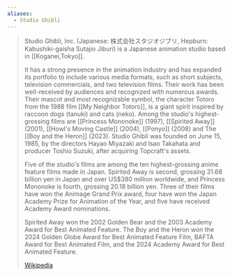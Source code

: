 ```yaml
---
aliases:
  - Studio Ghibli
---
```


> Studio Ghibli, Inc. 
> (Japanese: 株式会社スタジオジブリ, Hepburn: Kabushiki-gaisha Sutajio Jiburi) 
> is a Japanese animation studio based in [[Koganei,Tokyo]]. 
> 
> It has a strong presence in the animation industry 
> and has expanded its portfolio to include various media formats, such as short subjects, television commercials, and two television films. Their work has been well-received by audiences and recognized with numerous awards. 
> Their mascot and most recognizable symbol, 
> the character Totoro from the 1988 film [[My Neighbor Totoro]], 
> is a giant spirit inspired by raccoon dogs (tanuki) and cats (neko). 
> Among the studio's highest-grossing films are [[Princess Mononoke]] (1997), [[Spirited Away]] (2001), [[Howl's Moving Castle]] (2004), [[Ponyo]] (2008)  and The [[Boy and the Heron]] (2023). 
> Studio Ghibli was founded on June 15, 1985, 
> by the directors Hayao Miyazaki and Isao Takahata and producer Toshio Suzuki, 
> after acquiring Topcraft's assets.
>
> Five of the studio's films are among the ten highest-grossing anime feature films made in Japan. 
> Spirited Away is second, grossing 31.68 billion yen in Japan and over US$380 million worldwide, 
> and Princess Mononoke is fourth, grossing 20.18 billion yen. 
> Three of their films have won the Animage Grand Prix award, 
> four have won the Japan Academy Prize for Animation of the Year, 
> and five have received Academy Award nominations. 
> 
> Spirited Away won the 2002 Golden Bear and the 2003 Academy Award for Best Animated Feature. 
> The Boy and the Heron won the 2024 Golden Globe Award for Best Animated Feature Film, 
> BAFTA Award for Best Animated Film, and the 2024 Academy Award for Best Animated Feature.
>
> [Wikipedia](https://en.wikipedia.org/wiki/Studio%20Ghibli)


